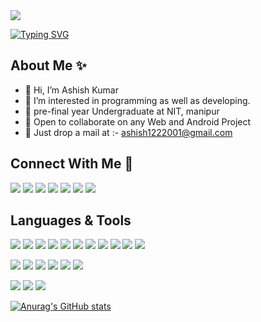 <img src="https://image.freepik.com/free-vector/hand-drawn-web-developers_23-2148819604.jpg" style="alignSelf:'center'"/>

[![Typing SVG](https://readme-typing-svg.herokuapp.com?color=%23F7E830&size=30&vCenter=true&lines=Hi%2C+I'm+Ashish+Kumar;I+am+a+MERN+stack+Developer;%E2%99%A5+Android+and+Web;%E2%99%A5+CP)](https://git.io/typing-svg)

<h2>About Me ✨</h2>

- 👋 Hi, I’m Ashish Kumar
- 👀 I’m interested in programming as well as developing.
- :open_book: pre-final year Undergraduate at NIT, manipur
- 🤝 Open to collaborate on any Web and Android Project
- 💌 Just drop a mail at :- ashish1222001@gmail.com

<h2>Connect With Me 🤝  </h2>

<a href=""><img src="https://img.shields.io/badge/LinkedIn-0077B5?style=for-the-badge&logo=linkedin&logoColor=white"/></a>
<a href=""><img src="https://img.shields.io/badge/Facebook-1877F2?style=for-the-badge&logo=facebook&logoColor=white"/></a>
<a href=""><img src="https://img.shields.io/badge/Instagram-E4405F?style=for-the-badge&logo=instagram&logoColor=white"/></a>
<a href=""><img src="https://img.shields.io/badge/GitHub-100000?style=for-the-badge&logo=github&logoColor=white"/></a>
<a href=""><img src="https://img.shields.io/badge/-Hackerrank-2EC866?style=for-the-badge&logo=HackerRank&logoColor=white"/></a>
<a href=""><img src="https://img.shields.io/badge/Codechef-%23B92B27.svg?&style=for-the-badge&logo=Codechef&logoColor=white"/></a>
<a href=""><img src="https://img.shields.io/badge/WhatsApp-25D366?style=for-the-badge&logo=whatsapp&logoColor=white"/></a>


<h2>Languages & Tools</h2>

<a href=""><img src="https://img.shields.io/badge/HTML5-E34F26?style=for-the-badge&logo=html5&logoColor=white"/></a>
<a href=""><img src="https://img.shields.io/badge/CSS3-1572B6?style=for-the-badge&logo=css3&logoColor=white"/></a>
<a href=""><img src="https://img.shields.io/badge/JavaScript-323330?style=for-the-badge&logo=javascript&logoColor=F7DF1E"/></a>
<a href=""><img src="https://img.shields.io/badge/C-00599C?style=for-the-badge&logo=c&logoColor=white"/></a>
<a href=""><img src="https://img.shields.io/badge/C%2B%2B-00599C?style=for-the-badge&logo=c%2B%2B&logoColor=white"/></a>
<a href=""><img src="https://img.shields.io/badge/json-5E5C5C?style=for-the-badge&logo=json&logoColor=white"/></a>
<a href=""><img src="https://img.shields.io/badge/MongoDB-white?style=for-the-badge&logo=mongodb&logoColor=4EA94B"/></a>
<a href=""><img src="https://img.shields.io/badge/React-20232A?style=for-the-badge&logo=react&logoColor=61DAFB"/></a>
<a href=""><img src="https://img.shields.io/badge/React_Native-20232A?style=for-the-badge&logo=react&logoColor=61DAFB"/></a>
<a href=""><img src="https://img.shields.io/badge/Node.js-339933?style=for-the-badge&logo=nodedotjs&logoColor=white"/></a>
<a href=""><img src="https://img.shields.io/badge/npm-CB3837?style=for-the-badge&logo=npm&logoColor=white"/></a>

<a href=""><img src="https://img.shields.io/badge/Express.js-000000?style=for-the-badge&logo=express&logoColor=white"/></a>
<a href=""><img src="https://img.shields.io/badge/Socket.io-010101?&style=for-the-badge&logo=Socket.io&logoColor=white"/></a>
<a href=""><img src="https://img.shields.io/badge/Expo-1B1F23?style=for-the-badge&logo=expo&logoColor=white"/></a>
<a href=""><img src="https://img.shields.io/badge/Unity-100000?style=for-the-badge&logo=unity&logoColor=white"/></a>
<a href=""><img src="https://img.shields.io/badge/next.js-000000?style=for-the-badge&logo=nextdotjs&logoColor=white"/></a>
<a href=""><img src="https://img.shields.io/badge/Font_Awesome-339AF0?style=for-the-badge&logo=fontawesome&logoColor=white"/></a>

<a href=""><img src="https://img.shields.io/badge/JWT-000000?style=for-the-badge&logo=JSON%20web%20tokens&logoColor=white"/></a>
<a href=""><img src="https://img.shields.io/badge/Vercel-000000?style=for-the-badge&logo=vercel&logoColor=white"/></a>
<a href=""><img src="https://img.shields.io/badge/Font_Awesome-339AF0?style=for-the-badge&logo=fontawesome&logoColor=white"/></a>


[![Anurag's GitHub stats](https://github-readme-stats.vercel.app/api?username=Ashish-hacker-0&count_private=true&theme=radical)](https://github.com/anuraghazra/github-readme-stats)
<!---
Ashish-hacker-0/Ashish-hacker-0 is a ✨ special ✨ repository because its `README.md` (this file) appears on your GitHub profile.
You can click the Preview link to take a look at your changes.
--->
